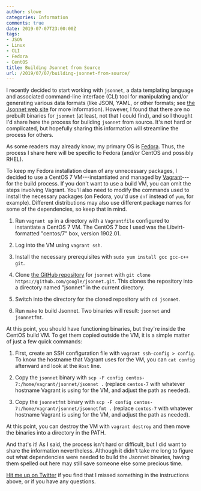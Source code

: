 ```yaml
---
author: slowe
categories: Information
comments: true
date: 2019-07-07T23:00:00Z
tags:
- JSON
- Linux
- CLI
- Fedora
- CentOS
title: Building Jsonnet from Source
url: /2019/07/07/building-jsonnet-from-source/
---
```


I recently decided to start working with `jsonnet`, a data templating language and associated command-line interface (CLI) tool for manipulating and/or generating various data formats (like JSON, YAML, or other formats; see [the Jsonnet web site][link-1] for more information). However, I found that there are no prebuilt binaries for `jsonnet` (at least, not that I could find), and so I thought I'd share here the process for building `jsonnet` from source. It's not hard or complicated, but hopefully sharing this information will streamline the process for others.<!--more-->

As some readers may already know, my primary OS is [Fedora][link-3]. Thus, the process I share here will be specific to Fedora (and/or CentOS and possibly RHEL).

To keep my Fedora installation clean of any unnecessary packages, I decided to use a CentOS 7 VM---instantiated and managed by [Vagrant][link-4]---for the build process. If you don't want to use a build VM, you can omit the steps involving Vagrant. You'll also need to modify the commands used to install the necessary packages (on Fedora, you'd use `dnf` instead of `yum`, for example). Different distributions may also use different package names for some of the dependencies, so keep that in mind.

1. Run `vagrant up` in a directory with a `Vagrantfile` configured to instantiate a CentOS 7 VM. The CentOS 7 box I used was the Libvirt-formatted "centos/7" box, version 1902.01.

2. Log into the VM using `vagrant ssh`.

3. Install the necessary prerequisites with `sudo yum install gcc gcc-c++ git`.

4. Clone [the GitHub repository][link-2] for `jsonnet` with `git clone https://github.com/google/jsonnet.git`. This clones the repository into a directory named "jsonnet" in the current directory.

5. Switch into the directory for the cloned repository with `cd jsonnet`.

6. Run `make` to build Jsonnet. Two binaries will result: `jsonnet` and `jsonnetfmt`.

At this point, you should have functioning binaries, but they're inside the CentOS build VM. To get them copied outside the VM, it is a simple matter of just a few quick commands:

1. First, create an SSH configuration file with `vagrant ssh-config > config`. To know the hostname that Vagrant uses for the VM, you can `cat config` afterward and look at the `Host` line.

2. Copy the `jsonnet` binary with `scp -F config centos-7:/home/vagrant/jsonnet/jsonnet .` (replace `centos-7` with whatever hostname Vagrant is using for the VM, and adjust the path as needed).

3. Copy the `jsonnetfmt` binary with `scp -F config centos-7:/home/vagrant/jsonnet/jsonnetfmt .` (replace `centos-7` with whatever hostname Vagrant is using for the VM, and adjust the path as needed).

At this point, you can destroy the VM with `vagrant destroy` and then move the binaries into a directory in the PATH.

And that's it! As I said, the process isn't hard or difficult, but I did want to share the information nevertheless. Although it didn't take me long to figure out what dependencies were needed to build the Jsonnet binaries, having them spelled out here may still save someone else some precious time.

[Hit me up on Twitter][link-5] if you find that I missed something in the instructions above, or if you have any questions.

[link-1]: https://jsonnet.org/
[link-2]: https://github.com/google/jsonnet
[link-3]: https://getfedora.org/
[link-4]: https://www.vagrantup.com/
[link-5]: https://twitter.com/scott_lowe
